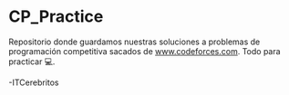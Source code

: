 # CP_Practice

Repositorio donde guardamos nuestras soluciones a problemas de programación
competitiva sacados de www.codeforces.com. Todo para practicar 💻.

-ITCerebritos
